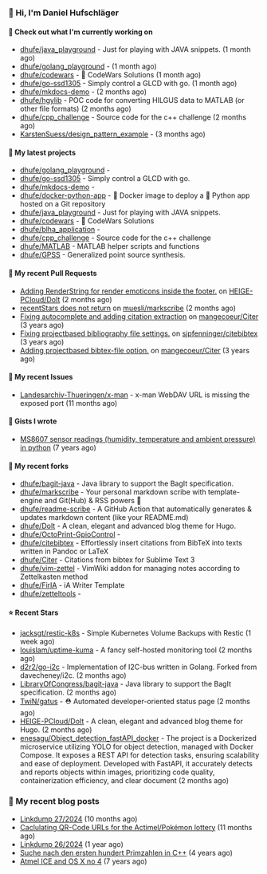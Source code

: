 ### 👋 Hi, I'm Daniel Hufschläger


#### 👷 Check out what I'm currently working on


- [dhufe/java_playground](https://github.com/dhufe/java_playground) - Just for playing with JAVA snippets. (1 month ago)
- [dhufe/golang_playground](https://github.com/dhufe/golang_playground) -  (1 month ago)
- [dhufe/codewars](https://github.com/dhufe/codewars) - 🍻 CodeWars Solutions (1 month ago)
- [dhufe/go-ssd1305](https://github.com/dhufe/go-ssd1305) - Simply control a GLCD with go. (1 month ago)
- [dhufe/mkdocs-demo](https://github.com/dhufe/mkdocs-demo) -  (2 months ago)
- [dhufe/hgylib](https://github.com/dhufe/hgylib) - POC code for converting HILGUS data to MATLAB (or other file formats) (2 months ago)
- [dhufe/cpp_challenge](https://github.com/dhufe/cpp_challenge) - Source code for the c++ challenge (2 months ago)
- [KarstenSuess/design_pattern_example](https://github.com/KarstenSuess/design_pattern_example) -  (3 months ago)

#### 🌱 My latest projects


- [dhufe/golang_playground](https://github.com/dhufe/golang_playground) - 
- [dhufe/go-ssd1305](https://github.com/dhufe/go-ssd1305) - Simply control a GLCD with go.
- [dhufe/mkdocs-demo](https://github.com/dhufe/mkdocs-demo) - 
- [dhufe/docker-python-app](https://github.com/dhufe/docker-python-app) - 🐳 Docker image to deploy a 🐍 Python app hosted on a Git repository
- [dhufe/java_playground](https://github.com/dhufe/java_playground) - Just for playing with JAVA snippets.
- [dhufe/codewars](https://github.com/dhufe/codewars) - 🍻 CodeWars Solutions
- [dhufe/blha_application](https://github.com/dhufe/blha_application) - 
- [dhufe/cpp_challenge](https://github.com/dhufe/cpp_challenge) - Source code for the c++ challenge
- [dhufe/MATLAB](https://github.com/dhufe/MATLAB) - MATLAB helper scripts and functions
- [dhufe/GPSS](https://github.com/dhufe/GPSS) - Generalized point source synthesis.

#### 🔨 My recent Pull Requests

- [Adding RenderString for render emoticons inside the footer.](https://github.com/HEIGE-PCloud/DoIt/pull/1446) on [HEIGE-PCloud/DoIt](https://github.com/HEIGE-PCloud/DoIt) (2 months ago)
- [recentStars does not return](https://github.com/muesli/markscribe/pull/99) on [muesli/markscribe](https://github.com/muesli/markscribe) (2 months ago)
- [Fixing autocomplete and adding citation extraction](https://github.com/mangecoeur/Citer/pull/43) on [mangecoeur/Citer](https://github.com/mangecoeur/Citer) (3 years ago)
- [Fixing projectbased bibliography file settings.](https://github.com/sjpfenninger/citebibtex/pull/20) on [sjpfenninger/citebibtex](https://github.com/sjpfenninger/citebibtex) (3 years ago)
- [Adding projectbased bibtex-file option.](https://github.com/mangecoeur/Citer/pull/42) on [mangecoeur/Citer](https://github.com/mangecoeur/Citer) (3 years ago)

#### 🔨 My recent Issues

- [Landesarchiv-Thueringen/x-man](https://github.com/Landesarchiv-Thueringen/x-man) - x-man WebDAV URL is missing the exposed port (11 months ago)

#### 📓 Gists I wrote

- [MS8607 sensor readings (humidity, temperature and ambient pressure) in python](https://gist.github.com/e536efcbcf6dde544f20d1cade238dc3) (7 years ago)

#### 🍴 My recent forks

- [dhufe/bagit-java](https://github.com/dhufe/bagit-java) - Java library to support the BagIt specification.
- [dhufe/markscribe](https://github.com/dhufe/markscribe) - Your personal markdown scribe with template-engine and Git(Hub) & RSS powers 📜
- [dhufe/readme-scribe](https://github.com/dhufe/readme-scribe) - A GitHub Action that automatically generates & updates markdown content (like your README.md)
- [dhufe/DoIt](https://github.com/dhufe/DoIt) - A clean, elegant and advanced blog theme for Hugo.
- [dhufe/OctoPrint-GpioControl](https://github.com/dhufe/OctoPrint-GpioControl) - 
- [dhufe/citebibtex](https://github.com/dhufe/citebibtex) - Effortlessly insert citations from BibTeX into texts written in Pandoc or LaTeX
- [dhufe/Citer](https://github.com/dhufe/Citer) -  Citations from bibtex for Sublime Text 3
- [dhufe/vim-zettel](https://github.com/dhufe/vim-zettel) - VimWiki addon for managing notes according to Zettelkasten method
- [dhufe/FirIA](https://github.com/dhufe/FirIA) - iA Writer Template
- [dhufe/zetteltools](https://github.com/dhufe/zetteltools) - 

#### ⭐ Recent Stars

- [jacksgt/restic-k8s](https://github.com/jacksgt/restic-k8s) - Simple Kubernetes Volume Backups with Restic (1 week ago)
- [louislam/uptime-kuma](https://github.com/louislam/uptime-kuma) - A fancy self-hosted monitoring tool (2 months ago)
- [d2r2/go-i2c](https://github.com/d2r2/go-i2c) - Implementation of I2C-bus written in Golang. Forked from davecheney/i2c. (2 months ago)
- [LibraryOfCongress/bagit-java](https://github.com/LibraryOfCongress/bagit-java) - Java library to support the BagIt specification. (2 months ago)
- [TwiN/gatus](https://github.com/TwiN/gatus) - ⛑ Automated developer-oriented status page (2 months ago)
- [HEIGE-PCloud/DoIt](https://github.com/HEIGE-PCloud/DoIt) - A clean, elegant and advanced blog theme for Hugo. (2 months ago)
- [enesagu/Object_detection_fastAPI_docker](https://github.com/enesagu/Object_detection_fastAPI_docker) - The project is a Dockerized microservice utilizing YOLO for object detection, managed with Docker Compose. It exposes a REST API for detection tasks, ensuring scalability and ease of deployment. Developed with FastAPI, it accurately detects and reports objects within images, prioritizing code quality, containerization efficiency, and clear document (2 months ago)

### 📝 My recent blog posts


- [Linkdump 27/2024](https://hufschlaeger.net/linkdump-kw27/) (10 months ago)
- [Caclulating QR-Code URLs for the Actimel/Pokémon lottery](https://hufschlaeger.net/poke-lottery/) (11 months ago)
- [Linkdump 26/2024](https://hufschlaeger.net/linkdump-kw26/) (1 year ago)
- [Suche nach den ersten hundert Primzahlen in C++](https://hufschlaeger.net/cpp-prime-numbers/) (4 years ago)
- [Atmel ICE and OS X no 4](https://hufschlaeger.net/atmelice-and-os-x-4/) (7 years ago)
